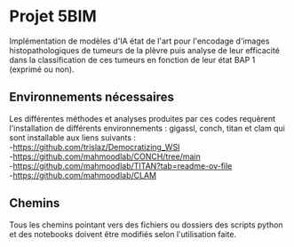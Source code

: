 # Projet 5BIM
Implémentation de modèles d'IA état de l'art pour l'encodage d'images histopathologiques de tumeurs de la plèvre puis analyse de leur efficacité dans la classification de ces tumeurs en fonction de leur état BAP 1 (exprimé ou non).

## Environnements nécessaires 

Les différentes méthodes et analyses produites par ces codes requèrent l'installation de différents environnements : gigassl, conch, titan et clam qui sont installable aux liens suivants :   
-https://github.com/trislaz/Democratizing_WSI  
-https://github.com/mahmoodlab/CONCH/tree/main  
-https://github.com/mahmoodlab/TITAN?tab=readme-ov-file  
-https://github.com/mahmoodlab/CLAM

## Chemins

Tous les chemins pointant vers des fichiers ou dossiers des scripts python et des notebooks doivent être modifiés selon l'utilisation faite. 
